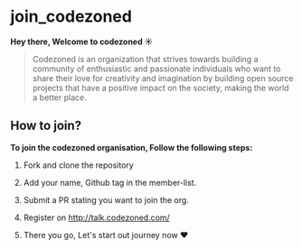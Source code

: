 # join_codezoned



**Hey there, Welcome to codezoned :sunny:**

> Codezoned is an organization that strives towards building a community of enthusiastic and passionate individuals who want to share their love for creativity and imagination by building open source projects that have a positive impact on the society, making the world a better place.



## How to join?

**To join the codezoned organisation, Follow the following steps:**

1. Fork and clone the repository

2. Add your name, Github tag in the member-list.

3. Submit a PR stating you want to join the org.

4. Register on http://talk.codezoned.com/

5. There you go, Let's start out journey now :heart:


